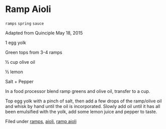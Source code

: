 # Ramp Aioli

`ramps` `spring` `sauce`

Adapted from Quinciple May 18, 2015

1 egg yolk

Green tops from 3\-4 ramps

½ cup olive oil

½ lemon

Salt \+ Pepper

In a food processor blend ramp greens and olive oil, transfer to a cup.

Top egg yolk with a pinch of salt, then add a few drops of the ramp/olive oil and whisk by hand until the oil is incorporated. Slowly add oil until it has all been emulsified with the yolk, add some lemon juice and pepper to taste.

Filed under [ramps](http://hashtagrecipes.tumblr.com/tagged/ramps), [aioli](http://hashtagrecipes.tumblr.com/tagged/aioli), [ramp aioli](http://hashtagrecipes.tumblr.com/tagged/ramp-aioli)
